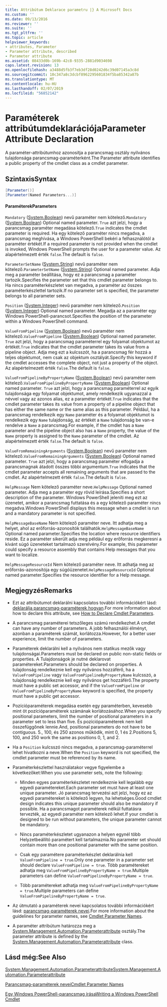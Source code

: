 ```yaml
---
title: Attribútum Deklarace parametru |} A Microsoft Docs
ms.custom: ''
ms.date: 09/13/2016
ms.reviewer: ''
ms.suite: ''
ms.tgt_pltfrm: ''
ms.topic: article
helpviewer_keywords:
- attributes, Parameter
- Parameter attribute, described
- Parameter attribute
ms.assetid: 08433d0b-169b-42c8-9335-2881d9034698
caps.latest.revision: 13
ms.openlocfilehash: a3488d5fb3f7eb3df28d0242d6c39d07145a3c8d
ms.sourcegitcommit: 10c347a8c3dcbf8962295601834f5ba85342a87b
ms.translationtype: MT
ms.contentlocale: hu-HU
ms.lasthandoff: 02/07/2019
ms.locfileid: "56852142"
---
```

# <a name="parameter-attribute-declaration"></a><span data-ttu-id="ea961-102">Paraméterek attribútumdeklarációja</span><span class="sxs-lookup"><span data-stu-id="ea961-102">Parameter Attribute Declaration</span></span>

<span data-ttu-id="ea961-103">A paraméter-attribútumhoz azonosítja a parancsmag osztály nyilvános tulajdonsága parancsmag-paraméterként.</span><span class="sxs-lookup"><span data-stu-id="ea961-103">The Parameter attribute identifies a public property of the cmdlet class as a cmdlet parameter.</span></span>

## <a name="syntax"></a><span data-ttu-id="ea961-104">Szintaxis</span><span class="sxs-lookup"><span data-stu-id="ea961-104">Syntax</span></span>

```csharp
[Parameter()]
[Parameter(Named Parameters...)]
```

#### <a name="parameters"></a><span data-ttu-id="ea961-105">Paraméterek</span><span class="sxs-lookup"><span data-stu-id="ea961-105">Parameters</span></span>

<span data-ttu-id="ea961-106">`Mandatory` ([System.Boolean](/dotnet/api/System.Boolean)) nevű paraméter nem kötelező.</span><span class="sxs-lookup"><span data-stu-id="ea961-106">`Mandatory` ([System.Boolean](/dotnet/api/System.Boolean)) Optional named parameter.</span></span> <span data-ttu-id="ea961-107">`True` azt jelzi, hogy a parancsmag paraméter megadása kötelező.</span><span class="sxs-lookup"><span data-stu-id="ea961-107">`True` indicates the cmdlet parameter is required.</span></span> <span data-ttu-id="ea961-108">Ha egy kötelező paraméter nincs megadva, a parancsmag meghívása, a Windows PowerShell bekéri a felhasználótól a paraméter értékét.</span><span class="sxs-lookup"><span data-stu-id="ea961-108">If a required parameter is not provided when the cmdlet is invoked, Windows PowerShell prompts the user for a parameter value.</span></span> <span data-ttu-id="ea961-109">Az alapértelmezett érték `false`.</span><span class="sxs-lookup"><span data-stu-id="ea961-109">The default is `false`.</span></span>

<span data-ttu-id="ea961-110">`ParameterSetName` ([System.String](/dotnet/api/System.String)) nevű paraméter nem kötelező.</span><span class="sxs-lookup"><span data-stu-id="ea961-110">`ParameterSetName` ([System.String](/dotnet/api/System.String)) Optional named parameter.</span></span> <span data-ttu-id="ea961-111">Adja meg a paraméter beállítása, hogy ez a parancsmag a paraméter tartozik.</span><span class="sxs-lookup"><span data-stu-id="ea961-111">Specifies the parameter set that this cmdlet parameter belongs to.</span></span> <span data-ttu-id="ea961-112">Ha nincs paraméterkészletet van megadva, a paraméter az összes paraméterkészlettel tartozik.</span><span class="sxs-lookup"><span data-stu-id="ea961-112">If no parameter set is specified, the parameter belongs to all parameter sets.</span></span>

<span data-ttu-id="ea961-113">`Position` ([System.Integer](/dotnet/api/System.Integer)) nevű paraméter nem kötelező.</span><span class="sxs-lookup"><span data-stu-id="ea961-113">`Position` ([System.Integer](/dotnet/api/System.Integer)) Optional named parameter.</span></span> <span data-ttu-id="ea961-114">Megadja az a paraméter egy Windows PowerShell-parancsot.</span><span class="sxs-lookup"><span data-stu-id="ea961-114">Specifies the position of the parameter within a Windows PowerShell command.</span></span>

<span data-ttu-id="ea961-115">`ValueFromPipeline` ([System.Boolean](/dotnet/api/System.Boolean)) nevű paraméter nem kötelező.</span><span class="sxs-lookup"><span data-stu-id="ea961-115">`ValueFromPipeline` ([System.Boolean](/dotnet/api/System.Boolean)) Optional named parameter.</span></span> <span data-ttu-id="ea961-116">`True` azt jelzi, hogy a parancsmag paraméterrel egy folyamat objektumot az értékét.</span><span class="sxs-lookup"><span data-stu-id="ea961-116">`True` indicates that the cmdlet parameter takes its value from a pipeline object.</span></span> <span data-ttu-id="ea961-117">Adja meg ezt a kulcsszót, ha a parancsmag fér hozzá a teljes objektumot, nem csak az objektum osztályát.</span><span class="sxs-lookup"><span data-stu-id="ea961-117">Specify this keyword if the cmdlet accesses the complete object, not just a property of the object.</span></span> <span data-ttu-id="ea961-118">Az alapértelmezett érték `false`.</span><span class="sxs-lookup"><span data-stu-id="ea961-118">The default is `false`.</span></span>

<span data-ttu-id="ea961-119">`ValueFromPipelineByPropertyName` ([System.Boolean](/dotnet/api/System.Boolean)) nevű paraméter nem kötelező.</span><span class="sxs-lookup"><span data-stu-id="ea961-119">`ValueFromPipelineByPropertyName` ([System.Boolean](/dotnet/api/System.Boolean)) Optional named parameter.</span></span> <span data-ttu-id="ea961-120">`True` azt jelzi, hogy a parancsmag paraméterrel az egyik tulajdonsága egy folyamat objektumot, amely rendelkezik ugyanazzal a névvel vagy az azonos alias, ez a paraméter értékét.</span><span class="sxs-lookup"><span data-stu-id="ea961-120">`True` indicates that the cmdlet parameter takes its value from a property of a pipeline object that has either the same name or the same alias as this parameter.</span></span> <span data-ttu-id="ea961-121">Például, ha a parancsmag rendelkezik egy `Name` paraméter és a folyamat objektumot is rendelkezik egy `Name` tulajdonság, az értékét a `Name` tulajdonság be van-e rendelve a `Name` a parancsmag.</span><span class="sxs-lookup"><span data-stu-id="ea961-121">For example, if the cmdlet has a `Name` parameter and the pipeline object also has a `Name` property, the value of the `Name` property is assigned to the `Name` parameter of the cmdlet.</span></span> <span data-ttu-id="ea961-122">Az alapértelmezett érték `false`.</span><span class="sxs-lookup"><span data-stu-id="ea961-122">The default is `false`.</span></span>

<span data-ttu-id="ea961-123">`ValueFromRemainingArguments` ([System.Boolean](/dotnet/api/System.Boolean)) nevű paraméter nem kötelező.</span><span class="sxs-lookup"><span data-stu-id="ea961-123">`ValueFromRemainingArguments` ([System.Boolean](/dotnet/api/System.Boolean)) Optional named parameter.</span></span> <span data-ttu-id="ea961-124">`True` azt jelzi, hogy a parancsmag paraméter elfogadja a parancsmagnak átadott összes többi argumentum.</span><span class="sxs-lookup"><span data-stu-id="ea961-124">`True` indicates that the cmdlet parameter accepts all remaining arguments that are passed to the cmdlet.</span></span> <span data-ttu-id="ea961-125">Az alapértelmezett érték `false`.</span><span class="sxs-lookup"><span data-stu-id="ea961-125">The default is `false`.</span></span>

<span data-ttu-id="ea961-126">`HelpMessage` Nem kötelező paraméter neve.</span><span class="sxs-lookup"><span data-stu-id="ea961-126">`HelpMessage` Optional named parameter.</span></span> <span data-ttu-id="ea961-127">Adja meg a paraméter egy rövid leírása.</span><span class="sxs-lookup"><span data-stu-id="ea961-127">Specifies a short description of the parameter.</span></span> <span data-ttu-id="ea961-128">Windows PowerShell jeleníti meg ezt az üzenetet, amikor a parancsmag futtatása és a egy kötelező paraméter nincs megadva.</span><span class="sxs-lookup"><span data-stu-id="ea961-128">Windows PowerShell displays this message when a cmdlet is run and a mandatory parameter is not specified.</span></span>

<span data-ttu-id="ea961-129">`HelpMessageBaseName` Nem kötelező paraméter neve. Itt adhatja meg a helyet, ahol az erőforrás-azonosítók találhatók.</span><span class="sxs-lookup"><span data-stu-id="ea961-129">`HelpMessageBaseName` Optional named parameter.Specifies the location where resource identifiers reside.</span></span> <span data-ttu-id="ea961-130">Ez a paraméter sikerült adja meg például egy erőforrás megkeresni a kívánt súgó üzeneteket tartalmazó szerelvény.</span><span class="sxs-lookup"><span data-stu-id="ea961-130">For example, this parameter could specify a resource assembly that contains Help messages that you want to localize.</span></span>

<span data-ttu-id="ea961-131">`HelpMessageResourceId` Nem kötelező paraméter neve. Itt adhatja meg az erőforrás-azonosítója egy súgóüzenetet.</span><span class="sxs-lookup"><span data-stu-id="ea961-131">`HelpMessageResourceId` Optional named parameter.Specifies the resource identifier for a Help message.</span></span>

## <a name="remarks"></a><span data-ttu-id="ea961-132">Megjegyzés</span><span class="sxs-lookup"><span data-stu-id="ea961-132">Remarks</span></span>

- <span data-ttu-id="ea961-133">Ezt az attribútumot deklarálni kapcsolatos további információkért lásd: [deklarálja parancsmag-paraméterek hogyan](./how-to-declare-cmdlet-parameters.md).</span><span class="sxs-lookup"><span data-stu-id="ea961-133">For more information about how to declare this attribute, see [How to Declare Cmdlet Parameters](./how-to-declare-cmdlet-parameters.md).</span></span>

- <span data-ttu-id="ea961-134">A parancsmag paraméterei tetszőleges számú rendelkezhet.</span><span class="sxs-lookup"><span data-stu-id="ea961-134">A cmdlet can have any number of parameters.</span></span> <span data-ttu-id="ea961-135">A jobb felhasználói élményt, azonban a paraméterek számát, korlátozza.</span><span class="sxs-lookup"><span data-stu-id="ea961-135">However, for a better user experience, limit the number of parameters.</span></span>

- <span data-ttu-id="ea961-136">Paraméterek deklarálni kell a nyilvános nem statikus mezők vagy tulajdonságai.</span><span class="sxs-lookup"><span data-stu-id="ea961-136">Parameters must be declared on public non-static fields or properties.</span></span> <span data-ttu-id="ea961-137">A Tulajdonságok je nutné deklarovat paramétereket.</span><span class="sxs-lookup"><span data-stu-id="ea961-137">Parameters should be declared on properties.</span></span> <span data-ttu-id="ea961-138">A tulajdonság rendelkeznie kell egy nyilvános hozzáférő, ha a `ValueFromPipeline` vagy `ValueFromPipelineByPropertyName` kulcsszó, a tulajdonság rendelkeznie kell egy nyilvános get hozzáférő.</span><span class="sxs-lookup"><span data-stu-id="ea961-138">The property must have a public set accessor, and if the `ValueFromPipeline` or `ValueFromPipelineByPropertyName` keyword is specified, the property must have a public get accessor.</span></span>

- <span data-ttu-id="ea961-139">Pozícióparaméterek megadása esetén egy paraméterben, kevesebb mint öt pozícióparaméterek számának korlátozásához.</span><span class="sxs-lookup"><span data-stu-id="ea961-139">When you specify positional parameters,  limit the number of positional parameters in a parameter set to less than five.</span></span> <span data-ttu-id="ea961-140">És pozícióparaméterek nem kell összefüggőnek lennie.</span><span class="sxs-lookup"><span data-stu-id="ea961-140">And, positional parameters do not have to be contiguous.</span></span> <span data-ttu-id="ea961-141">5., 100, és 250 azonos működik, mint 0, 1 és 2.</span><span class="sxs-lookup"><span data-stu-id="ea961-141">Positions 5, 100, and 250 work the same as positions 0, 1, and 2.</span></span>

- <span data-ttu-id="ea961-142">Ha a `Position` kulcsszó nincs megadva, a parancsmag-paraméterrel lehet hivatkozni a neve.</span><span class="sxs-lookup"><span data-stu-id="ea961-142">When the `Position` keyword is not specified, the cmdlet parameter must be referenced by its name.</span></span>

- <span data-ttu-id="ea961-143">Paraméterkészlettel használatakor vegye figyelembe a következőket:</span><span class="sxs-lookup"><span data-stu-id="ea961-143">When you use parameter sets, note the following:</span></span>

    - <span data-ttu-id="ea961-144">Minden egyes paraméterkészletet rendelkeznie kell legalább egy egyedi paramétereket.</span><span class="sxs-lookup"><span data-stu-id="ea961-144">Each parameter set must have at least one unique parameter.</span></span> <span data-ttu-id="ea961-145">Jó parancsmag tervezési azt jelzi, hogy ez az egyedi paramétereket is kötelező legyen, ha lehetséges.</span><span class="sxs-lookup"><span data-stu-id="ea961-145">Good cmdlet design indicates this unique parameter should also be mandatory if possible.</span></span> <span data-ttu-id="ea961-146">Ha a parancsmagot paraméterek nélkül futtatásra tervezték, az egyedi paraméter nem kötelező lehet.</span><span class="sxs-lookup"><span data-stu-id="ea961-146">If your cmdlet is designed to be run without parameters, the unique parameter cannot be mandatory.</span></span>

    - <span data-ttu-id="ea961-147">Nincs paraméterkészletet ugyanazon a helyen egynél több Helyzetbeállító paramétert kell tartalmaznia.</span><span class="sxs-lookup"><span data-stu-id="ea961-147">No parameter set should contain more than one positional parameter with the same position.</span></span>

    - <span data-ttu-id="ea961-148">Csak egy paramétere paraméterkészlet deklarálnia kell `ValueFromPipeline = true`.</span><span class="sxs-lookup"><span data-stu-id="ea961-148">Only one parameter in a parameter set should declare `ValueFromPipeline = true`.</span></span> <span data-ttu-id="ea961-149">Több paramétereket adhatja meg `ValueFromPipelineByPropertyName = true`.</span><span class="sxs-lookup"><span data-stu-id="ea961-149">Multiple parameters can define `ValueFromPipelineByPropertyName = true`.</span></span>

    - <span data-ttu-id="ea961-150">Több paramétereket adhatja meg `ValueFromPipelineByPropertyName = true`.</span><span class="sxs-lookup"><span data-stu-id="ea961-150">Multiple parameters can define `ValueFromPipelineByPropertyName = true`.</span></span>

- <span data-ttu-id="ea961-151">Az útmutató a paraméterek nevei kapcsolatos további információkért lásd: [parancsmag-paraméterek nevei](standard-cmdlet-parameter-names-and-types.md).</span><span class="sxs-lookup"><span data-stu-id="ea961-151">For more information about the guidelines for parameter names, see [Cmdlet Parameter Names](standard-cmdlet-parameter-names-and-types.md).</span></span>

- <span data-ttu-id="ea961-152">A paraméter attribútum határozza meg a [System.Management.Automation.Parameterattribute](/dotnet/api/System.Management.Automation.ParameterAttribute) osztály.</span><span class="sxs-lookup"><span data-stu-id="ea961-152">The parameter attribute is defined by the [System.Management.Automation.Parameterattribute](/dotnet/api/System.Management.Automation.ParameterAttribute) class.</span></span>

## <a name="see-also"></a><span data-ttu-id="ea961-153">Lásd még:</span><span class="sxs-lookup"><span data-stu-id="ea961-153">See Also</span></span>

[<span data-ttu-id="ea961-154">System.Management.Automation.Parameterattribute</span><span class="sxs-lookup"><span data-stu-id="ea961-154">System.Management.Automation.Parameterattribute</span></span>](/dotnet/api/System.Management.Automation.ParameterAttribute)

[<span data-ttu-id="ea961-155">Parancsmag-paraméterek nevei</span><span class="sxs-lookup"><span data-stu-id="ea961-155">Cmdlet Parameter Names</span></span>](standard-cmdlet-parameter-names-and-types.md)

[<span data-ttu-id="ea961-156">Egy Windows PowerShell-parancsmag írása</span><span class="sxs-lookup"><span data-stu-id="ea961-156">Writing a Windows PowerShell Cmdlet</span></span>](./writing-a-windows-powershell-cmdlet.md)
